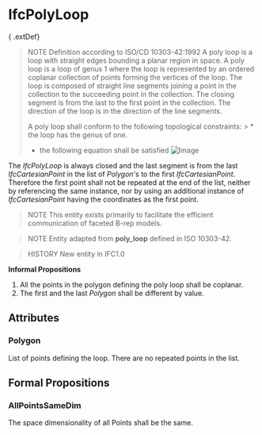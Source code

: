 # IfcPolyLoop

{ .extDef}
> NOTE Definition according to ISO/CD 10303-42:1992
> A poly loop is a loop with straight edges bounding a planar region in space. A poly loop is a loop of genus 1 where the loop is represented by an ordered coplanar collection of points forming the vertices of the loop. The loop is composed of straight line segments joining a point in the collection to the succeeding point in the collection. The closing segment is from the last to the first point in the collection. The direction of the loop is in the direction of the line segments.
>
> A poly loop shall conform to the following topological constraints: > * the loop has the genus of one.
> * the following equation shall be satisfied ![Image](../../../../figures/ifcpolyloop-math1.gif)

 The _IfcPolyLoop_ is always closed and the last segment is from the last _IfcCartesianPoint_ in the list of _Polygon_'s to the first _IfcCartesianPoint_. Therefore the first point shall not be repeated at the end of the list, neither by referencing the same instance, nor by using an additional instance of _IfcCartesianPoint_ having the coordinates as the first point.
>
> NOTE This entity exists primarily to facilitate the efficient communication of faceted B-rep models.



> NOTE Entity adapted from **poly_loop** defined in ISO 10303-42.

> HISTORY New entity in IFC1.0

**Informal Propositions**

1. All the points in the polygon defining the poly loop shall be coplanar.
2. The first and the last _Polygon_ shall be different by value.

## Attributes

### Polygon
List of points defining the loop. There are no repeated points in the list.

## Formal Propositions

### AllPointsSameDim
The space dimensionality of all Points shall be the same.
